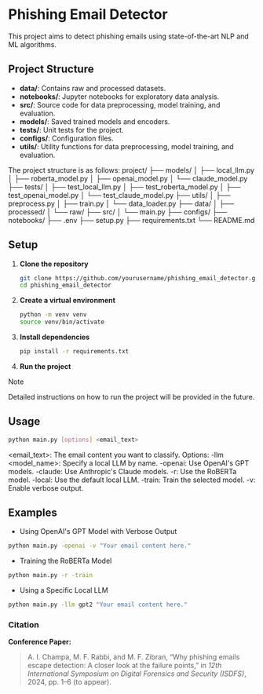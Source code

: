 # Phishing Email Detector

This project aims to detect phishing emails using state-of-the-art NLP and ML algorithms.

## Project Structure

- **data/**: Contains raw and processed datasets.
- **notebooks/**: Jupyter notebooks for exploratory data analysis.
- **src/**: Source code for data preprocessing, model training, and evaluation.
- **models/**: Saved trained models and encoders.
- **tests/**: Unit tests for the project.
- **configs/**: Configuration files.
- **utils/**: Utility functions for data preprocessing, model training, and evaluation.

The project structure is as follows:
    project/
    ├── models/
    │   ├── local_llm.py
    │   ├── roberta_model.py
    │   ├── openai_model.py
    │   └── claude_model.py
    ├── tests/
    │   ├── test_local_llm.py
    │   ├── test_roberta_model.py
    │   ├── test_openai_model.py
    │   └── test_claude_model.py
    ├── utils/
    │   ├── preprocess.py
    │   ├── train.py
    │   └── data_loader.py
    ├── data/
    │   ├── processed/
    │   └── raw/
    ├── src/
    │   └── main.py
    ├── configs/
    ├── notebooks/
    ├── .env
    ├── setup.py
    ├── requirements.txt
    └── README.md


## Setup

1. **Clone the repository**

   ```bash
   git clone https://github.com/yourusername/phishing_email_detector.git
   cd phishing_email_detector
   ```

2. **Create a virtual environment**

   ```bash
   python -m venv venv
   source venv/bin/activate
   ```

3. **Install dependencies**

   ```bash
   pip install -r requirements.txt
   ```

4. **Run the project**

> [!NOTE]
> Detailed instructions on how to run the project will be provided in the future.

## Usage
```bash
python main.py [options] <email_text>
```
<email_text>: The email content you want to classify.
Options:
    -llm <model_name>: Specify a local LLM by name.
    -openai: Use OpenAI's GPT models.
    -claude: Use Anthropic's Claude models.
    -r: Use the RoBERTa model.
    -local: Use the default local LLM.
    -train: Train the selected model.
    -v: Enable verbose output.

## Examples
- Using OpenAI's GPT Model with Verbose Output
```bash
python main.py -openai -v "Your email content here."
```
- Training the RoBERTa Model
```bash
python main.py -r -train
```
- Using a Specific Local LLM
```bash
python main.py -llm gpt2 "Your email content here."
```


### **Citation**

**Conference Paper:**
> A. I. Champa, M. F. Rabbi, and M. F. Zibran, “Why phishing emails escape detection: A closer look at the failure points,” in *12th International Symposium on Digital Forensics and Security (ISDFS)*, 2024, pp. 1–6 (to appear).
